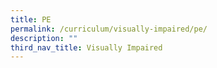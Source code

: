```yaml
---
title: PE
permalink: /curriculum/visually-impaired/pe/
description: ""
third_nav_title: Visually Impaired
---
```


